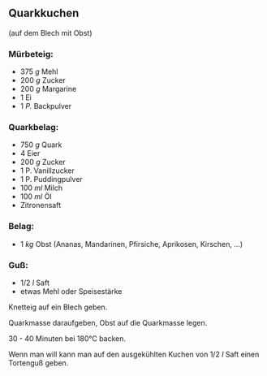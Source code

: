 ## Quarkkuchen
 (auf dem Blech mit Obst)

### Mürbeteig:

- 375 *g* Mehl
- 200 *g* Zucker
- 200 *g* Margarine
- 1 Ei
- 1 *P.* Backpulver

### Quarkbelag:

- 750 *g* Quark
- 4 Eier
- 200 *g* Zucker
- 1 P. Vanillzucker
- 1 P. Puddingpulver
- 100 *ml* Milch
- 100 *ml* Öl
- Zitronensaft

### Belag:

- 1 *kg* Obst (Ananas, Mandarinen, Pfirsiche, Aprikosen, Kirschen, ...)

### Guß:

- 1/2 *l* Saft
- etwas Mehl oder Speisestärke

Knetteig auf ein Blech geben.

Quarkmasse daraufgeben, Obst auf die Quarkmasse legen.

30 - 40 Minuten bei 180°C backen.

Wenn man will kann man
auf den ausgekühlten Kuchen von 1/2 *l* Saft einen Tortenguß geben.

